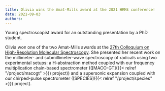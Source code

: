 ```yaml
---
title: Olivia wins the Amat-Mills award at the 2021 HRMS conference!
date: 2021-09-03
authors: 
---
```


Young spectroscopist award for an outstanding presentation by a PhD student.

<!--more-->


Olivia won one of the two Amat-Mills awards at the [27th Colloquium on High-Resolution Molecular Spectroscopy](https://hrms21.scg.ch/). She presented her recent work on the millimeter- and submillimeter-wave spectroscopy of radicals using two experimental setups: a H-abstraction method coupled with our frequency multiplication chain-based spectrometer (([MACO-GT]({{< relref "/project/macogt" >}}) project)) and a supersonic expansion coupled with our chirped-pulse spectrometer ([SPECIES]({{< relref "/project/species" >}}) project).

